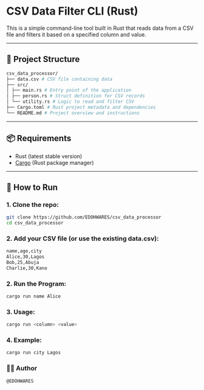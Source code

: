 # CSV Data Filter CLI (Rust)

This is a simple command-line tool built in Rust that reads data from a CSV file and filters it based on a specified column and value.

---

## 📁 Project Structure

```bash
csv_data_processor/
├── data.csv # CSV file containing data
├── src/
│ ├── main.rs # Entry point of the application
│ ├── person.rs # Struct definition for CSV records
│ └── utility.rs # Logic to read and filter CSV
├── Cargo.toml # Rust project metadata and dependencies
└── README.md # Project overview and instructions
```


---

## 📦 Requirements

- Rust (latest stable version)
- [Cargo](https://doc.rust-lang.org/cargo/) (Rust package manager)

---

## 🚀 How to Run

### 1. Clone the repo:

```bash
git clone https://github.com/EDOHWARES/csv_data_processor
cd csv_data_processor
```

### 2. Add your CSV file (or use the existing data.csv):

```bash
name,age,city
Alice,30,Lagos
Bob,25,Abuja
Charlie,30,Kano
```

### 2. Run the Program:

```bash
cargo run name Alice
```

### 3. Usage:

```bash
cargo run <column> <value>
```
### 4. Example:

```bash
cargo run city Lagos
```

### 🧑‍💻 Author

```bash
@EDOHWARES
```